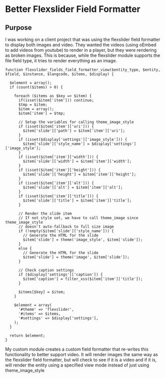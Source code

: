 
# Better Flexslider Field Formatter

## Purpose

I was working on a client project that was using the flexslider field formatter to display both images and video. They wanted the videos (using oEmbed to add videos from youtube) to render in a player, but they were rendering as broken images. This is because, while the flexslider module supports the file field type, it tries to render everything as an image.

```
function flexslider_fields_field_formatter_view($entity_type, $entity, $field, $instance, $langcode, $items, $display) {

  $element = array();
  if (count($items) > 0) {

    foreach ($items as $key => $item) {
      if(isset($item['item'])) continue;
      $tmp = $item;
      $item = array();
      $item['item'] = $tmp;

      // Setup the variables for calling theme_image_style
      if (isset($item['item']['uri'])) {
        $item['slide']['path'] = $item['item']['uri'];
      }
      if (isset($display['settings']['image_style'])) {
        $item['slide']['style_name'] = $display['settings']['image_style'];
      }
      if (isset($item['item']['width'])) {
        $item['slide']['width'] = $item['item']['width'];
      }
      if (isset($item['item']['height'])) {
        $item['slide']['height'] = $item['item']['height'];
      }
      if (isset($item['item']['alt'])) {
        $item['slide']['alt'] = $item['item']['alt'];
      }
      if (isset($item['item']['title'])) {
        $item['slide']['title'] = $item['item']['title'];
      }

      // Render the slide item
      // If not style set, we have to call theme_image since theme_image_style
      // doesn't auto-fallback to full size image
      if (!empty($item['slide']['style_name'])) {
        // Generate the HTML for the slide
        $item['slide'] = theme('image_style', $item['slide']);
      }
      else {
        // Generate the HTML for the slide
        $item['slide'] = theme('image', $item['slide']);
      }

      // Check caption settings
      if ($display['settings']['caption']) {
        $item['caption'] = filter_xss($item['item']['title']);
      }

      $items[$key] = $item;
    }

    $element = array(
      '#theme' => 'flexslider',
      '#items' => $items,
      '#settings' => $display['settings'],
    );
  }

  return $element;
}
```

My custom module creates a custom field formatter that re-writes this functionality to better support video. It will render images the same way as the flexslider field formatter, but will check to see if it is a video and if it is, will render the entity using a specified view mode instead of just using theme_image_style
